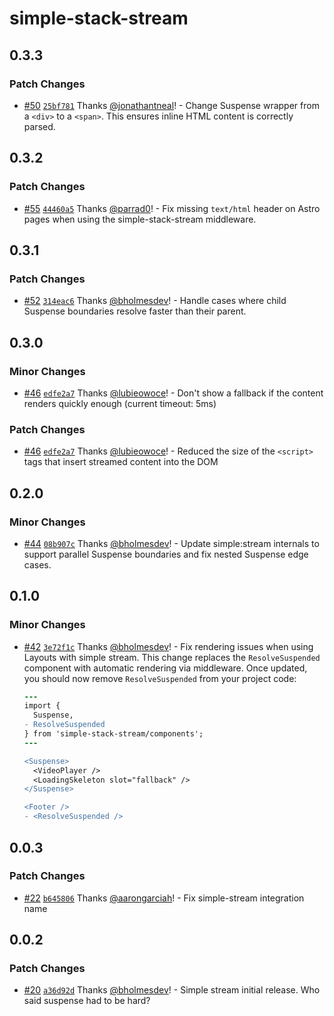 # simple-stack-stream

## 0.3.3

### Patch Changes

- [#50](https://github.com/bholmesdev/simple-stack/pull/50) [`25bf781`](https://github.com/bholmesdev/simple-stack/commit/25bf7816a81457a755a06afb5ad96b8e711db24b) Thanks [@jonathantneal](https://github.com/jonathantneal)! - Change Suspense wrapper from a `<div>` to a `<span>`. This ensures inline HTML content is correctly parsed.

## 0.3.2

### Patch Changes

- [#55](https://github.com/bholmesdev/simple-stack/pull/55) [`44460a5`](https://github.com/bholmesdev/simple-stack/commit/44460a55aa99c40d23c15473b523bd4e64497d37) Thanks [@parrad0](https://github.com/parrad0)! - Fix missing `text/html` header on Astro pages when using the simple-stack-stream middleware.

## 0.3.1

### Patch Changes

- [#52](https://github.com/bholmesdev/simple-stack/pull/52) [`314eac6`](https://github.com/bholmesdev/simple-stack/commit/314eac6ee074f07d6abd34427de209e9bd5e80fd) Thanks [@bholmesdev](https://github.com/bholmesdev)! - Handle cases where child Suspense boundaries resolve faster than their parent.

## 0.3.0

### Minor Changes

- [#46](https://github.com/bholmesdev/simple-stack/pull/46) [`edfe2a7`](https://github.com/bholmesdev/simple-stack/commit/edfe2a761b55fab26a757e6b18e90a0bf0094e74) Thanks [@lubieowoce](https://github.com/lubieowoce)! - Don't show a fallback if the content renders quickly enough (current timeout: 5ms)

### Patch Changes

- [#46](https://github.com/bholmesdev/simple-stack/pull/46) [`edfe2a7`](https://github.com/bholmesdev/simple-stack/commit/edfe2a761b55fab26a757e6b18e90a0bf0094e74) Thanks [@lubieowoce](https://github.com/lubieowoce)! - Reduced the size of the `<script>` tags that insert streamed content into the DOM

## 0.2.0

### Minor Changes

- [#44](https://github.com/bholmesdev/simple-stack/pull/44) [`08b907c`](https://github.com/bholmesdev/simple-stack/commit/08b907c964412110f6c089e09b4cba61431aafbf) Thanks [@bholmesdev](https://github.com/bholmesdev)! - Update simple:stream internals to support parallel Suspense boundaries and fix nested Suspense edge cases.

## 0.1.0

### Minor Changes

- [#42](https://github.com/bholmesdev/simple-stack/pull/42) [`3e72f1c`](https://github.com/bholmesdev/simple-stack/commit/3e72f1cc2ed02b3015fd918d32e0ff9cb9bf6d1e) Thanks [@bholmesdev](https://github.com/bholmesdev)! - Fix rendering issues when using Layouts with simple stream. This change replaces the `ResolveSuspended` component with automatic rendering via middleware. Once updated, you should now remove `ResolveSuspended` from your project code:

  ```diff
  ---
  import {
    Suspense,
  - ResolveSuspended
  } from 'simple-stack-stream/components';
  ---

  <Suspense>
    <VideoPlayer />
    <LoadingSkeleton slot="fallback" />
  </Suspense>

  <Footer />
  - <ResolveSuspended />
  ```

## 0.0.3

### Patch Changes

- [#22](https://github.com/bholmesdev/simple-stack/pull/22) [`b645806`](https://github.com/bholmesdev/simple-stack/commit/b645806d3a8f58a8bf1cc21fad8f3295adfa07c5) Thanks [@aarongarciah](https://github.com/aarongarciah)! - Fix simple-stream integration name

## 0.0.2

### Patch Changes

- [#20](https://github.com/bholmesdev/simple-stack/pull/20) [`a36d92d`](https://github.com/bholmesdev/simple-stack/commit/a36d92d24c36d00f6fd547930bb2483da817e2ef) Thanks [@bholmesdev](https://github.com/bholmesdev)! - Simple stream initial release. Who said suspense had to be hard?

